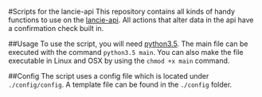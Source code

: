 #Scripts for the lancie-api
This repository contains all kinds of handy functions to use on the [lancie-api](https://github.com/AreaFiftyLAN/lancie-api). All actions that alter data in the api have a confirmation check built in.

##Usage
To use the script, you will need [python3.5](https://www.python.org/). The main file can be executed with the command `python3.5 main`. You can also make the file executable in Linux and OSX by using the `chmod +x main` command.

##Config
The script uses a config file which is located under `./config/config`. A template file can be found in the `./config` folder.
